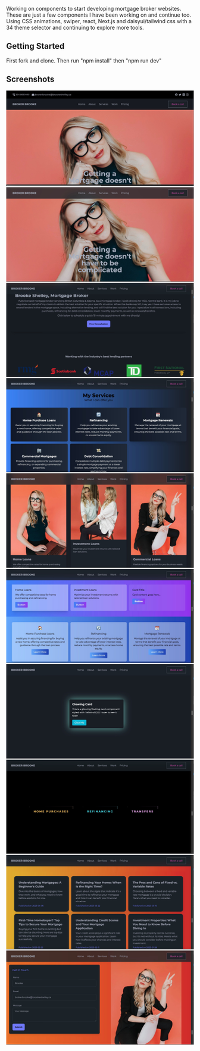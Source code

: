 Working on components to start developing mortgage broker websites. These are just a few components I have been working on and continue too. Using CSS animations, swiper, react, Next.js and daisyui/tailwind css with a 34 theme selector and continuing to explore more tools.

## Getting Started

First fork and clone. Then run "npm install" then "npm run dev"


## Screenshots

!["BrokerSite Main"](https://github.com/brittanyshelley/my_components/blob/main/docs/Library%20-%201%20of%2010.jpeg?raw=true)
!["Navbar Collapsed"](https://github.com/brittanyshelley/my_components/blob/main/docs/Library%20-%202%20of%2010.jpeg?raw=true)
!["Bio and Logo"](https://github.com/brittanyshelley/my_components/blob/main/docs/Library%20-%203%20of%2010.jpeg?raw=true)
!["Services Section"](https://github.com/brittanyshelley/my_components/blob/main/docs/Library%20-%204%20of%2010.jpeg?raw=true)
!["Another Services Section"](https://github.com/brittanyshelley/my_components/blob/main/docs/Library%20-%205%20of%2010.jpeg?raw=true)
!["More Services Sections"](https://github.com/brittanyshelley/my_components/blob/main/docs/Library%20-%206%20of%2010.jpeg?raw=true)
!["Glowing Card"](https://github.com/brittanyshelley/my_components/blob/main/docs/Library%20-%207%20of%2010.jpeg?raw=true)
!["Glowing Buttons with Animation"](https://github.com/brittanyshelley/my_components/blob/main/docs/Library%20-%208%20of%2010.jpeg?raw=true)
!["Blog"](https://github.com/brittanyshelley/my_components/blob/main/docs/Library%20-%209%20of%2010.jpeg?raw=true)
!["Contact Card"](https://github.com/brittanyshelley/my_components/blob/main/docs/Library%20-%2010%20of%2010.jpeg?raw=true)
